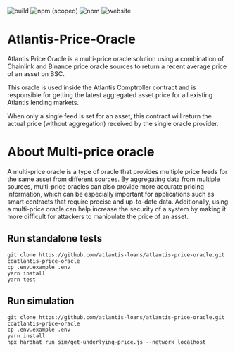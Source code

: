 ![build](https://github.com/binance-cloud/binance-oracle/actions/workflows/build.yml/badge.svg?branch=main)
![npm (scoped)](https://img.shields.io/npm/v/@binance-oracle/binance-oracle-starter)
![npm](https://img.shields.io/npm/dw/@binance-oracle/binance-oracle-starter)
![website](https://img.shields.io/website?down_color=red&down_message=offline&up_color=green&up_message=online&url=https%3A%2F%2Foracle.binance.com%2F)

# Atlantis-Price-Oracle
Atlantis Price Oracle is a multi-price oracle solution using a combination of Chainlink and Binance price oracle sources to return a recent average price of an asset on BSC.

This oracle is used inside the Atlantis Comptroller contract and is responsible for getting the latest aggregated asset price for all existing Atlantis lending markets.

When only a single feed is set for an asset, this contract will return the actual price (without aggregation) received by the single oracle provider.

# About Multi-price oracle
A multi-price oracle is a type of oracle that provides multiple price feeds for the same asset from different sources. 
By aggregating data from multiple sources, multi-price oracles can also provide more accurate pricing information, which can be especially important for applications such as smart contracts that require precise and up-to-date data. Additionally, using a multi-price oracle can help increase the security of a system by making it more difficult for attackers to manipulate the price of an asset.

## Run standalone tests

```shell
git clone https://github.com/atlantis-loans/atlantis-price-oracle.git
cdatlantis-price-oracle
cp .env.example .env
yarn install
yarn test
```

## Run simulation

```shell
git clone https://github.com/atlantis-loans/atlantis-price-oracle.git
cdatlantis-price-oracle
cp .env.example .env
yarn install
npx hardhat run sim/get-underlying-price.js --network localhost
```

